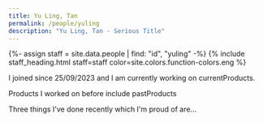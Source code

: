```yaml
---
title: Yu Ling, Tan
permalink: /people/yuling
description: "Yu Ling, Tan - Serious Title"
---
```


{%- assign staff = site.data.people | find: "id", "yuling" -%}
{% include staff_heading.html staff=staff color=site.colors.function-colors.eng %}

<p>I joined since 25/09/2023 and I am currently working on currentProducts.</p>

<p>Products I worked on before include pastProducts</p>

<p>Three things I've done recently which I'm proud of are...</p>

